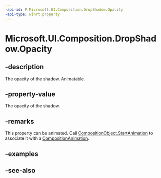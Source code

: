 ```yaml
---
-api-id: P:Microsoft.UI.Composition.DropShadow.Opacity
-api-type: winrt property
---
```


<!-- Property syntax
public float Opacity { get;  set; }
-->

# Microsoft.UI.Composition.DropShadow.Opacity

## -description
The opacity of the shadow. Animatable.

## -property-value
The opacity of the shadow.

## -remarks

This property can be animated. Call [CompositionObject.StartAnimation](compositionobject_startanimation_394405412.md) to associate it with a [CompositionAnimation](/windows/uwp/composition/composition-animation).

## -examples

## -see-also
